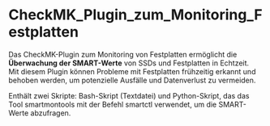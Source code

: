 # CheckMK_Plugin_zum_Monitoring_Festplatten #

Das CheckMK-Plugin zum Monitoring von Festplatten ermöglicht die **Überwachung der SMART-Werte** von SSDs und Festplatten in Echtzeit. <br>
Mit diesem Plugin können Probleme mit Festplatten frühzeitig erkannt und behoben werden, um potenzielle Ausfälle und Datenverlust zu vermeiden.

Enthält zwei Skripte: Bash-Skript (Textdatei) und Python-Skript, das das Tool smartmontools mit der Befehl smartctl verwendet, um die SMART-Werte abzufragen.
